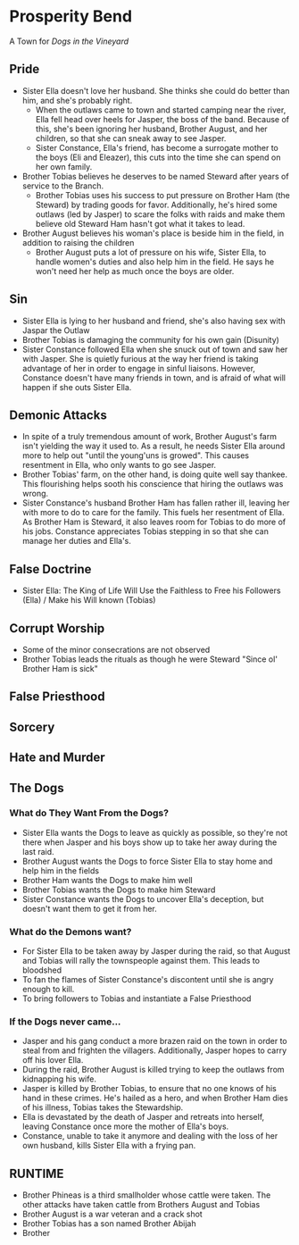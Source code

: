 # Prosperity Bend
A Town for *Dogs in the Vineyard*
## Pride
- Sister Ella doesn't love her husband.  She thinks she could do better than him, and she's probably right.
	- When the outlaws came to town and started camping near the river, Ella fell head over heels for Jasper, the boss of the band.  Because of this, she's been ignoring her husband, Brother August, and her children, so that she can sneak away to see Jasper.
	- Sister Constance, Ella's friend, has become a surrogate mother to the boys (Eli and Eleazer), this cuts into the time she can spend on her own family.
- Brother Tobias believes he deserves to be named Steward after years of service to the Branch.
	- Brother Tobias uses his success to put pressure on Brother Ham (the Steward) by trading goods for favor.  Additionally, he's hired some outlaws (led by Jasper) to scare the folks with raids and make them believe old Steward Ham hasn't got what it takes to lead.
- Brother August believes his woman's place is beside him in the field, in addition to raising the children
	- Brother August puts a lot of pressure on his wife, Sister Ella, to handle women's duties and also help him in the field.  He says he won't need her help as much once the boys are older.
## Sin
- Sister Ella is lying to her husband and friend, she's also having sex with Jaspar the Outlaw
- Brother Tobias is damaging the community for his own gain (Disunity)
- Sister Constance followed Ella when she snuck out of town and saw her with Jasper.  She is quietly furious at the way her friend is taking advantage of her in order to engage in sinful liaisons.  However, Constance doesn't have many friends in town, and is afraid of what will happen if she outs Sister Ella.
## Demonic Attacks
- In spite of a truly tremendous amount of work, Brother August's farm isn't yielding the way it used to.  As a result, he needs Sister Ella around more to help out "until the young'uns is growed".  This causes resentment in Ella, who only wants to go see Jasper.
- Brother Tobias' farm, on the other hand, is doing quite well say thankee.  This flourishing helps sooth his conscience that hiring the outlaws was wrong.
- Sister Constance's husband Brother Ham has fallen rather ill, leaving her with more to do to care for the family.  This fuels her resentment of Ella.  As Brother Ham is Steward, it also leaves room for Tobias to do more of his jobs.  Constance appreciates Tobias stepping in so that she can manage her duties and Ella's.
## False Doctrine
- Sister Ella: The King of Life Will Use the Faithless to Free his Followers (Ella) / Make his Will known (Tobias) 
## Corrupt Worship
- Some of the minor consecrations are not observed
- Brother Tobias leads the rituals as though he were Steward "Since ol' Brother Ham is sick"
## False Priesthood
## Sorcery

## Hate and Murder
## The Dogs
### What do They Want From the Dogs?
- Sister Ella wants the Dogs to leave as quickly as possible, so they're not there when Jasper and his boys show up to take her away during the last raid.
- Brother August wants the Dogs to force Sister Ella to stay home and help him in the fields
- Brother Ham wants the Dogs to make him well
- Brother Tobias wants the Dogs to make him Steward
- Sister Constance wants the Dogs to uncover Ella's deception, but doesn't want them to get it from her.
### What do the Demons want?
- For Sister Ella to be taken away by Jasper during the raid, so that August and Tobias will rally the townspeople against them.  This leads to bloodshed
- To fan the flames of Sister Constance's discontent until she is angry enough to kill.
- To bring followers to Tobias and instantiate a False Priesthood
### If the Dogs never came...
- Jasper and his gang conduct a more brazen raid on the town in order to steal from and frighten the villagers.  Additionally, Jasper hopes to carry off his lover Ella.
- During the raid, Brother August is killed trying to keep the outlaws from kidnapping his wife.
- Jasper is killed by Brother Tobias, to ensure that no one knows of his hand in these crimes.  He's hailed as a hero, and when Brother Ham dies of his illness, Tobias takes the Stewardship.
- Ella is devastated by the death of Jasper and retreats into herself, leaving Constance once more the mother of Ella's boys.
- Constance, unable to take it anymore and dealing with the loss of her own husband, kills Sister Ella with a frying pan.
## RUNTIME
- Brother Phineas is a third smallholder whose cattle were taken. The other attacks have taken cattle from Brothers August and Tobias
- Brother August is a war veteran and a crack shot
- Brother Tobias has a son named Brother Abijah
- Brother

